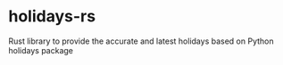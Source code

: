 # holidays-rs
Rust library to provide the accurate and latest holidays based on Python holidays package
